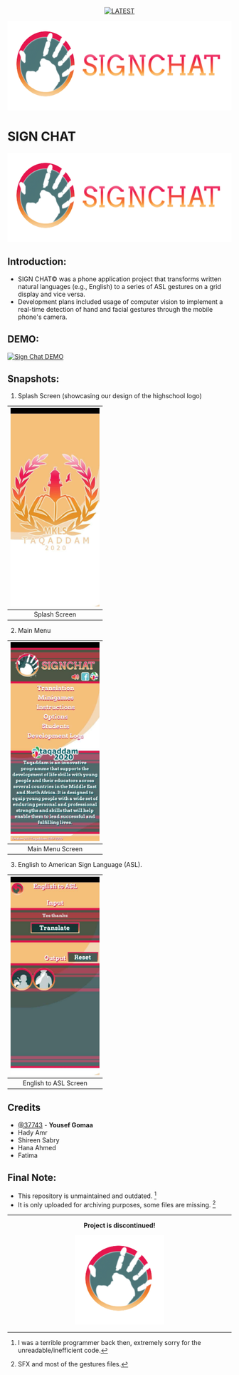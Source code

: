 <div align="center">
  
[![LATEST](https://img.shields.io/badge/Taqaddam_Website-ed1852?style=for-the-badge&label=TAQADDAM&l&labelColor=006068)](https://taqaddam.britishcouncil.org/)

</div>

<a>
  <p align="center">
    <picture>
      <source media="(prefers-color-scheme: dark)" srcset="Snapshots\mainlogo3.png">
      <img height="200px" src="Snapshots\mainlogo3.png">
    </picture>
  </p>
</a>

# SIGN CHAT

<a>
  <p align="center">
    <picture>
      <source media="(prefers-color-scheme: dark)" srcset="app/doc/images/Readme_assets/BG.png">
      <img height="200px" src="Snapshots\mainlogo3.png">
    </picture>
  </p>
</a>

## Introduction:
- SIGN CHAT© was a phone application project that transforms written natural languages (e.g., English) to a series of ASL gestures on a grid display and vice versa.
- Development plans included usage of computer vision to implement a real-time detection of hand and facial gestures through the mobile phone's camera.

## DEMO:
[![Sign Chat DEMO](https://img.youtube.com/vi/Gd7KGreeUJM/hqdefault.jpg)](https://www.youtube.com/watch?v=Gd7KGreeUJM)

## Snapshots:
1. Splash Screen (showcasing our design of the highschool logo)

<div align="center">

| <img src="Snapshots/Splash.jpeg" alt="Splash" width="200"/> |
|:---:|
| Splash Screen |

</div>

2. Main Menu

<div align="center">
  
| <img src="Snapshots/Main Menu.jpeg" alt="Main" width="200"/> |
|:---:|
| Main Menu Screen |
  
</div>

3. English to American Sign Language (ASL).

<div align="center">
  
| <img src="Snapshots/Transliteration.jpeg" alt="Transliteration" width="200"/> |
|:---:|
| English to ASL Screen |

</div>

## Credits
- [@37743](https://github.com/37743) - **Yousef Gomaa**
- Hady Amr
- Shireen Sabry
- Hana Ahmed
- Fatima

## Final Note:
- This repository is unmaintained and outdated. [^1]
- It is only uploaded for archiving purposes, some files are missing. [^2]

---

<p align="center"> <b> Project is discontinued! </b> </p>

<a>
  <p align="center">
      <picture>
        <source media="(prefers-color-scheme: dark)" srcset="Snapshots\mainlogo3notext.png">
        <img height="200px" src="Snapshots\mainlogo3notext.png">
      </picture>
  </p>
</a>

[^1]: I was a terrible programmer back then, extremely sorry for the unreadable/inefficient code.
[^2]: SFX and most of the gestures files.
